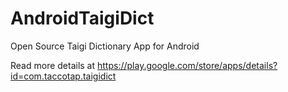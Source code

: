 # AndroidTaigiDict
Open Source Taigi Dictionary App for Android

Read more details at https://play.google.com/store/apps/details?id=com.taccotap.taigidict
